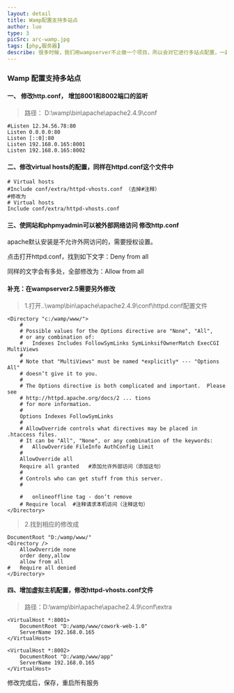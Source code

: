 ```yaml
---
layout: detail
title: Wamp配置支持多站点
author: luo
type: 3
picSrc: arc-wamp.jpg
tags: [php,服务器]
describe: 很多时候，我们用wampserver不止做一个项目，所以会对它进行多站点配置，一起来看看吧。
---
```

### Wamp 配置支持多站点 ###

#### 一、  修改http.conf， 增加8001和8002端口的监听 ####

> 路径： D:\wamp\bin\apache\apache2.4.9\conf

	#Listen 12.34.56.78:80
	Listen 0.0.0.0:80
	Listen [::0]:80
	Listen 192.168.0.165:8001
	Listen 192.168.0.165:8002

#### 二、修改virtual hosts的配置，同样在httpd.conf这个文件中 ####

	# Virtual hosts 
	#Include conf/extra/httpd-vhosts.conf （去掉#注释）
	#修改为 
	# Virtual hosts 
	Include conf/extra/httpd-vhosts.conf

#### 三、使网站和phpmyadmin可以被外部网络访问 修改http.conf ####

apache默认安装是不允许外网访问的，需要授权设置。

点击打开httpd.conf，找到如下文字：Deny from all

同样的文字会有多处，全部修改为：Allow from all

#### 补充：在wampserver2.5需要另外修改 ####

> 1.打开..\wamp\bin\apache\apache2.4.9\conf\httpd.conf配置文件

	<Directory "c:/wamp/www/">
	    #
	    # Possible values for the Options directive are "None", "All",
	    # or any combination of:
	    #   Indexes Includes FollowSymLinks SymLinksifOwnerMatch ExecCGI MultiViews
	    #
	    # Note that "MultiViews" must be named *explicitly* --- "Options All"
	    # doesn‘t give it to you.
	    #
	    # The Options directive is both complicated and important.  Please see
	    # http://httpd.apache.org/docs/2 ... tions
	    # for more information.
	    #
	    Options Indexes FollowSymLinks
	    #
	    # AllowOverride controls what directives may be placed in .htaccess files.
	    # It can be "All", "None", or any combination of the keywords:
	    #   AllowOverride FileInfo AuthConfig Limit
	    #
	    AllowOverride all
	    Require all granted   #添加允许外部访问（添加这句）
	    #
	    # Controls who can get stuff from this server.
	    #
	 
	    #   onlineoffline tag - don‘t remove
	    # Require local  #注释请求本机访问（注释这句）
	</Directory>

> 2.找到相应的修改成

	DocumentRoot "D:/wamp/www/"
	<Directory />
	    AllowOverride none
	    order deny,allow
	    allow from all
	#   Require all denied
	</Directory>

#### 四、增加虚拟主机配置，修改httpd-vhosts.conf文件 ####

> 路径：D:\wamp\bin\apache\apache2.4.9\conf\extra

	<VirtualHost *:8001>
	    DocumentRoot "D:/wamp/www/cowork-web-1.0"
	    ServerName 192.168.0.165
	</VirtualHost>

	<VirtualHost *:8002>
	    DocumentRoot "D:/wamp/www/app"
	    ServerName 192.168.0.165
	</VirtualHost>

修改完成后，保存，重启所有服务